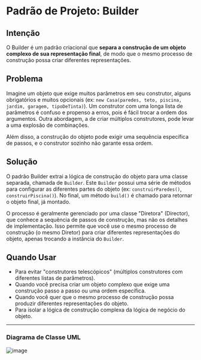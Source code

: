 # Padrão de Projeto: Builder

## Intenção

O Builder é um padrão criacional que **separa a construção de um objeto complexo de sua representação final**, de modo que o mesmo processo de construção possa criar diferentes representações.

## Problema

Imagine um objeto que exige muitos parâmetros em seu construtor, alguns obrigatórios e muitos opcionais (ex: `new Casa(paredes, teto, piscina, jardim, garagem, tipoDeTinta)`). Um construtor com uma longa lista de parâmetros é confuso e propenso a erros, pois é fácil trocar a ordem dos argumentos. Outra abordagem, a de criar múltiplos construtores, pode levar a uma explosão de combinações.

Além disso, a construção do objeto pode exigir uma sequência específica de passos, e o construtor sozinho não garante essa ordem.

## Solução

O padrão Builder extrai a lógica de construção do objeto para uma classe separada, chamada de `Builder`. Este `Builder` possui uma série de métodos para configurar as diferentes partes do objeto (ex: `construirParedes()`, `construirPiscina()`). No final, um método `build()` é chamado para retornar o objeto final, já montado.

O processo é geralmente gerenciado por uma classe "Diretora" (Director), que conhece a sequência de passos de construção, mas não os detalhes de implementação. Isso permite que você use o mesmo processo de construção (o mesmo Diretor) para criar diferentes representações do objeto, apenas trocando a instância do `Builder`.

## Quando Usar

* Para evitar "construtores telescópicos" (múltiplos construtores com diferentes listas de parâmetros).
* Quando você precisa criar um objeto complexo que exige uma construção passo a passo ou uma ordem específica.
* Quando você quer que o mesmo processo de construção possa produzir diferentes representações do objeto.
* Para isolar a lógica de construção complexa da lógica de negócio do objeto.

---
### Diagrama de Classe UML

![image](https://github.com/MarcioMAlmeida/BuilderExemplo/assets/78739307/0b8f3c8b-d3b4-431b-a4ce-e359719a389c)
